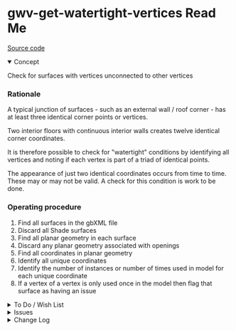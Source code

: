# gwv-get-watertight-vertices Read Me

[Source code]( https://github.com/ladybug-tools/spider-gbxml-fixer/tree/master/r0-4-0/gwv-get-watertight-vertices )

<details open>

<summary>Concept</summary>

Check for surfaces with vertices unconnected to other vertices

### Rationale

A typical junction of surfaces - such as an external wall / roof corner - has at least three identical corner points or vertices.

Two interior floors with continuous interior walls creates twelve identical corner coordinates.

It is therefore possible to check for "watertight" conditions by identifying all vertices and noting if each vertex is part of a triad of identical points.

The appearance of just two identical coordinates occurs from time to time. These may or may not be valid. A check for this condition is work to be done.


### Operating procedure

1. Find all surfaces in the gbXML file
2. Discard all Shade surfaces
3. Find all planar geometry in each surface
4. Discard any planar geometry associated with openings
5. Find all coordinates in planar geometry
6. Identify all unique coordinates
7. Identify the number of instances or number of times used in model for each unique coordinate
8. If a vertex of a vertex is only used once in the model then flag that surface as having an issue


</details>

<details>

<summary>To Do / Wish List</summary>


</details>

<details>

<summary>Issues</summary>


</details>

<details>

<summary>Change Log</summary>

### 2019-06-07 ~ Theo


* F - GWV.js: First commit

</details>